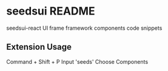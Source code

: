 # seedsui README

seedsui-react UI frame framework components code snippets

## Extension Usage

Command + Shift + P
Input 'seeds'
Choose Components
